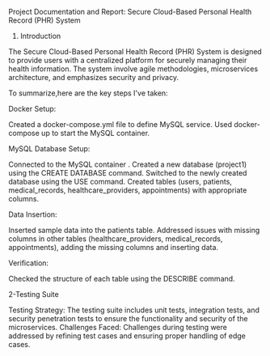 Project Documentation and Report: Secure Cloud-Based Personal Health Record (PHR) System

1. Introduction
   
The Secure Cloud-Based Personal Health Record (PHR) System is designed to provide users with a centralized platform for securely managing their health information. The system involve agile methodologies, microservices architecture, and emphasizes security and privacy.

To summarize,here are the key steps I've taken:

Docker Setup:

Created a docker-compose.yml file to define  MySQL service.
Used docker-compose up to start the MySQL container.

MySQL Database Setup:

Connected to the MySQL container .
Created a new database (project1) using the CREATE DATABASE command.
Switched to the newly created database using the USE command.
Created tables (users, patients, medical_records, healthcare_providers, appointments) with appropriate columns.

Data Insertion:

Inserted sample data into the patients table.
Addressed issues with missing columns in other tables (healthcare_providers, medical_records, appointments), adding the missing columns and inserting data.

Verification:

Checked the structure of each table using the DESCRIBE command.

2-Testing Suite

Testing Strategy:
The testing suite includes unit tests, integration tests, and security penetration tests to ensure the functionality and security of the microservices.
Challenges Faced:
Challenges during testing were addressed by refining test cases and ensuring proper handling of edge cases.


